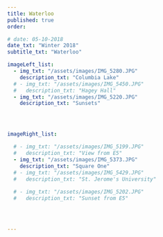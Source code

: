 ```yaml
---
title: Waterloo  
published: true
order: 

# date: 05-10-2018
date_txt: "Winter 2018"
subtitle_txt: "Waterloo"

imageLeft_list:
  - img_txt: "/assets/images/IMG_5280.JPG"
    description_txt: "Columbia Lake"
  # - img_txt: "/assets/images/IMG_5450.JPG"
  #   description_txt: "Hagey Hall"
  - img_txt: "/assets/images/IMG_5220.JPG"
    description_txt: "Sunsets"




imageRight_list:

  # - img_txt: "/assets/images/IMG_5199.JPG"
  #   description_txt: "View from E5"
  - img_txt: "/assets/images/IMG_5373.JPG"
    description_txt: "Square One"
  # - img_txt: "/assets/images/IMG_5429.JPG"
  #   description_txt: "St. Jerome's University"
    
  # - img_txt: "/assets/images/IMG_5202.JPG"
  #   description_txt: "Sunset from E5"




---
```

